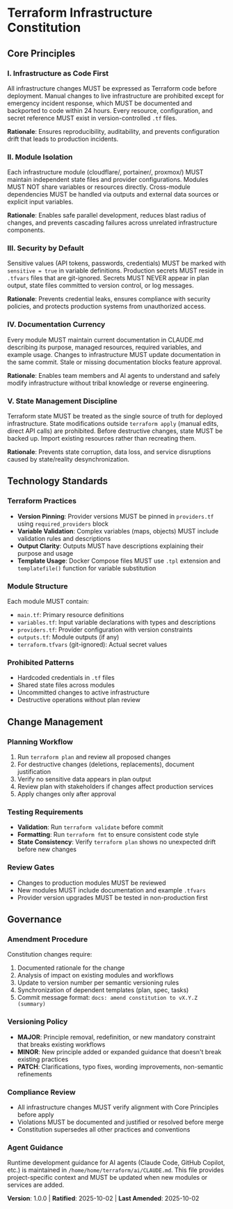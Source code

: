 <!--
SYNC IMPACT REPORT
==================
Version Change: [TEMPLATE] → 1.0.0
Type: INITIAL (First ratification from template)

Modified Principles:
- NEW: I. Infrastructure as Code First
- NEW: II. Module Isolation
- NEW: III. Security by Default
- NEW: IV. Documentation Currency
- NEW: V. State Management Discipline

Added Sections:
- Core Principles (5 principles defined)
- Technology Standards (Terraform-specific constraints)
- Change Management (workflow and review requirements)
- Governance (constitution management rules)

Removed Sections: None (template initialization)

Templates Requiring Updates:
- ✅ plan-template.md: Constitution Check section aligns with new principles
- ✅ spec-template.md: Requirements structure compatible with infrastructure features
- ✅ tasks-template.md: Task categorization supports Terraform workflow

Follow-up TODOs: None - All placeholders resolved
-->

# Terraform Infrastructure Constitution

## Core Principles

### I. Infrastructure as Code First
All infrastructure changes MUST be expressed as Terraform code before deployment. Manual changes to live infrastructure are prohibited except for emergency incident response, which MUST be documented and backported to code within 24 hours. Every resource, configuration, and secret reference MUST exist in version-controlled `.tf` files.

**Rationale**: Ensures reproducibility, auditability, and prevents configuration drift that leads to production incidents.

### II. Module Isolation
Each infrastructure module (cloudflare/, portainer/, proxmox/) MUST maintain independent state files and provider configurations. Modules MUST NOT share variables or resources directly. Cross-module dependencies MUST be handled via outputs and external data sources or explicit input variables.

**Rationale**: Enables safe parallel development, reduces blast radius of changes, and prevents cascading failures across unrelated infrastructure components.

### III. Security by Default
Sensitive values (API tokens, passwords, credentials) MUST be marked with `sensitive = true` in variable definitions. Production secrets MUST reside in `.tfvars` files that are git-ignored. Secrets MUST NEVER appear in plan output, state files committed to version control, or log messages.

**Rationale**: Prevents credential leaks, ensures compliance with security policies, and protects production systems from unauthorized access.

### IV. Documentation Currency
Every module MUST maintain current documentation in CLAUDE.md describing its purpose, managed resources, required variables, and example usage. Changes to infrastructure MUST update documentation in the same commit. Stale or missing documentation blocks feature approval.

**Rationale**: Enables team members and AI agents to understand and safely modify infrastructure without tribal knowledge or reverse engineering.

### V. State Management Discipline
Terraform state MUST be treated as the single source of truth for deployed infrastructure. State modifications outside `terraform apply` (manual edits, direct API calls) are prohibited. Before destructive changes, state MUST be backed up. Import existing resources rather than recreating them.

**Rationale**: Prevents state corruption, data loss, and service disruptions caused by state/reality desynchronization.

## Technology Standards

### Terraform Practices
- **Version Pinning**: Provider versions MUST be pinned in `providers.tf` using `required_providers` block
- **Variable Validation**: Complex variables (maps, objects) MUST include validation rules and descriptions
- **Output Clarity**: Outputs MUST have descriptions explaining their purpose and usage
- **Template Usage**: Docker Compose files MUST use `.tpl` extension and `templatefile()` function for variable substitution

### Module Structure
Each module MUST contain:
- `main.tf`: Primary resource definitions
- `variables.tf`: Input variable declarations with types and descriptions
- `providers.tf`: Provider configuration with version constraints
- `outputs.tf`: Module outputs (if any)
- `terraform.tfvars` (git-ignored): Actual secret values

### Prohibited Patterns
- Hardcoded credentials in `.tf` files
- Shared state files across modules
- Uncommitted changes to active infrastructure
- Destructive operations without plan review

## Change Management

### Planning Workflow
1. Run `terraform plan` and review all proposed changes
2. For destructive changes (deletions, replacements), document justification
3. Verify no sensitive data appears in plan output
4. Review plan with stakeholders if changes affect production services
5. Apply changes only after approval

### Testing Requirements
- **Validation**: Run `terraform validate` before commit
- **Formatting**: Run `terraform fmt` to ensure consistent code style
- **State Consistency**: Verify `terraform plan` shows no unexpected drift before new changes

### Review Gates
- Changes to production modules MUST be reviewed
- New modules MUST include documentation and example `.tfvars`
- Provider version upgrades MUST be tested in non-production first

## Governance

### Amendment Procedure
Constitution changes require:
1. Documented rationale for the change
2. Analysis of impact on existing modules and workflows
3. Update to version number per semantic versioning rules
4. Synchronization of dependent templates (plan, spec, tasks)
5. Commit message format: `docs: amend constitution to vX.Y.Z (summary)`

### Versioning Policy
- **MAJOR**: Principle removal, redefinition, or new mandatory constraint that breaks existing workflows
- **MINOR**: New principle added or expanded guidance that doesn't break existing practices
- **PATCH**: Clarifications, typo fixes, wording improvements, non-semantic refinements

### Compliance Review
- All infrastructure changes MUST verify alignment with Core Principles before apply
- Violations MUST be documented and justified or resolved before merge
- Constitution supersedes all other practices and conventions

### Agent Guidance
Runtime development guidance for AI agents (Claude Code, GitHub Copilot, etc.) is maintained in `/home/home/terraform/ai/CLAUDE.md`. This file provides project-specific context and MUST be updated when new modules or services are added.

**Version**: 1.0.0 | **Ratified**: 2025-10-02 | **Last Amended**: 2025-10-02
